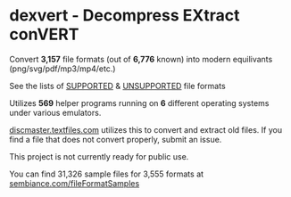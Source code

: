 # dexvert - **D**ecompress **EX**tract con**VERT**
Convert **3,157** file formats (out of **6,776** known) into modern equilivants (png/svg/pdf/mp3/mp4/etc.)

See the lists of [SUPPORTED](SUPPORTED.md) & [UNSUPPORTED](UNSUPPORTED.md) file formats

Utilizes **569** helper programs running on **6** different operating systems under various emulators.

[discmaster.textfiles.com](http://discmaster.textfiles.com/) utilizes this to convert and extract old files. If you find a file that does not convert properly, submit an issue.

This project is not currently ready for public use.

You can find 31,326 sample files for 3,555 formats at [sembiance.com/fileFormatSamples](https://sembiance.com/fileFormatSamples/)
